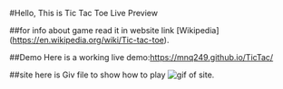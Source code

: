 
#Hello, This is Tic Tac Toe Live Preview

##for info about game read it in website link [Wikipedia] (https://en.wikipedia.org/wiki/Tic-tac-toe).

##Demo
Here is a working live demo:https://mnq249.github.io/TicTac/

##site
here is Giv file to show how to play 
![gif of site](<img sre="https://github.com/MNQ249/TicTac/blob/master/Demoimage/Screen%20Recording%201441-02-18%20at%201.03.37%20AM.gif">).



